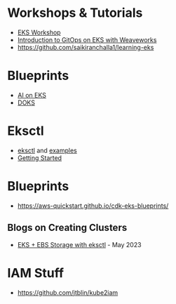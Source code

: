 # Workshops & Tutorials
- [EKS Workshop](https://www.eksworkshop.com/docs/introduction)
- [Introduction to GitOps on EKS with Weaveworks](https://richardcase.github.io/)
- https://github.com/saikiranchalla1/learning-eks

# Blueprints
- [AI on EKS](https://awslabs.github.io/ai-on-eks/docs/blueprints)
- [DOKS](https://awslabs.github.io/data-on-eks/)


# Eksctl
- [eksctl](https://eksctl.io/) and [examples](https://github.com/eksctl-io/eksctl/tree/main/examples)
- [Getting Started](https://docs.aws.amazon.com/eks/latest/userguide/getting-started-eksctl.html)

# Blueprints
- https://aws-quickstart.github.io/cdk-eks-blueprints/

## Blogs on Creating Clusters
- [EKS + EBS Storage with eksctl](https://joachim8675309.medium.com/eks-ebs-storage-with-eksctl-3e526f534215) - May 2023


# IAM Stuff
- https://github.com/jtblin/kube2iam
